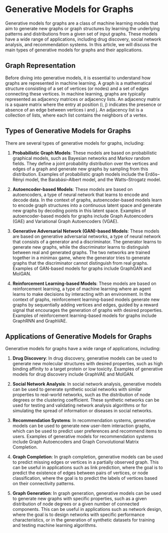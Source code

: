 # Generative Models for Graphs

Generative models for graphs are a class of machine learning models that aim to generate new graphs or graph structures by learning the underlying patterns and distributions from a given set of input graphs. These models have a wide range of applications, including drug discovery, social network analysis, and recommendation systems. In this article, we will discuss the main types of generative models for graphs and their applications.

## Graph Representation

Before diving into generative models, it is essential to understand how graphs are represented in machine learning. A graph is a mathematical structure consisting of a set of vertices (or nodes) and a set of edges connecting these vertices. In machine learning, graphs are typically represented as adjacency matrices or adjacency lists. An adjacency matrix is a square matrix where the entry at position (i, j) indicates the presence or absence of an edge between vertices i and j. An adjacency list is a collection of lists, where each list contains the neighbors of a vertex.

## Types of Generative Models for Graphs

There are several types of generative models for graphs, including:

1. **Probabilistic Graph Models**: These models are based on probabilistic graphical models, such as Bayesian networks and Markov random fields. They define a joint probability distribution over the vertices and edges of a graph and generate new graphs by sampling from this distribution. Examples of probabilistic graph models include the Erdős–Rényi model, the Barabási–Albert model, and the Watts–Strogatz model.

2. **Autoencoder-based Models**: These models are based on autoencoders, a type of neural network that learns to encode and decode data. In the context of graphs, autoencoder-based models learn to encode graph structures into a continuous latent space and generate new graphs by decoding points in this latent space. Examples of autoencoder-based models for graphs include Graph Autoencoders (GAE) and Variational Graph Autoencoders (VGAE).

3. **Generative Adversarial Network (GAN)-based Models**: These models are based on generative adversarial networks, a type of neural network that consists of a generator and a discriminator. The generator learns to generate new graphs, while the discriminator learns to distinguish between real and generated graphs. The two networks are trained together in a minimax game, where the generator tries to generate graphs that the discriminator cannot distinguish from real graphs. Examples of GAN-based models for graphs include GraphGAN and MolGAN.

4. **Reinforcement Learning-based Models**: These models are based on reinforcement learning, a type of machine learning where an agent learns to make decisions by interacting with an environment. In the context of graphs, reinforcement learning-based models generate new graphs by sequentially adding vertices and edges, guided by a reward signal that encourages the generation of graphs with desired properties. Examples of reinforcement learning-based models for graphs include GraphRNN and GraphVAE.

## Applications of Generative Models for Graphs

Generative models for graphs have a wide range of applications, including:

1. **Drug Discovery**: In drug discovery, generative models can be used to generate new molecular structures with desired properties, such as high binding affinity to a target protein or low toxicity. Examples of generative models for drug discovery include GraphVAE and MolGAN.

2. **Social Network Analysis**: In social network analysis, generative models can be used to generate synthetic social networks with similar properties to real-world networks, such as the distribution of node degrees or the clustering coefficient. These synthetic networks can be used for testing and validating network analysis algorithms or for simulating the spread of information or diseases in social networks.

3. **Recommendation Systems**: In recommendation systems, generative models can be used to generate new user-item interaction graphs, which can be used to predict user preferences and recommend items to users. Examples of generative models for recommendation systems include Graph Autoencoders and Graph Convolutional Matrix Completion.

4. **Graph Completion**: In graph completion, generative models can be used to predict missing edges or vertices in a partially observed graph. This can be useful in applications such as link prediction, where the goal is to predict the existence of edges between pairs of vertices, or node classification, where the goal is to predict the labels of vertices based on their connectivity patterns.

5. **Graph Generation**: In graph generation, generative models can be used to generate new graphs with specific properties, such as a given distribution of node degrees or a given number of connected components. This can be useful in applications such as network design, where the goal is to design networks with specific performance characteristics, or in the generation of synthetic datasets for training and testing machine learning algorithms.
